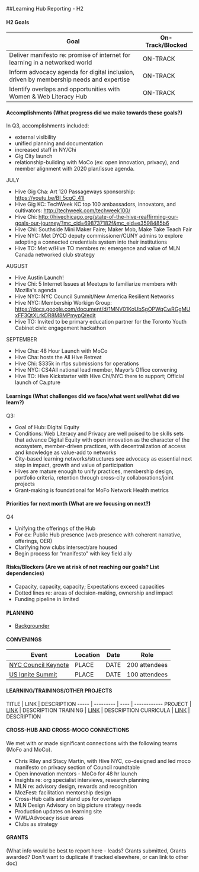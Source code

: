 ##Learning Hub Reporting - H2

#### H2 Goals

Goal | On-Track/Blocked 
----- | -------- | 
Deliver manifesto re: promise of internet for learning in a networked world | ON-TRACK
Inform advocacy agenda for digital inclusion, driven by membership needs and expertise | ON-TRACK
Identify overlaps and opportunities with Women & Web Literacy Hub | ON-TRACK

#### Accomplishments (What progress did we make towards these goals?)
In Q3, accomplishments included:
* external visibility
* unified planning and documentation
* increased staff in NY/Chi
* Gig City launch
* relationship-building with MoCo (ex: open innovation, privacy), and member alignment with 2020 plan/issue agenda.

JULY
* Hive Gig Cha: Art 120 Passageways sponsorship: https://youtu.be/BI_5cgC_41I
* Hive Gig KC: TechWeek KC top 100 ambassadors, innovators, and cultivators: http://techweek.com/techweek100/
* Hive Chi: http://hivechicago.org/state-of-the-hive-reaffirming-our-goals-our-journey/?mc_cid=698737182f&mc_eid=e3598485b6
* Hive Chi: Southside Mini Maker Faire; Maker Mob, Make Take Teach Fair
* Hive NYC: Met DYCD deputy commissioner/CUNY admins to explore adopting a connected credentials system into their institutions
* Hive TO: Met w/Hive TO membres re: emergence and value of MLN Canada networked club strategy

AUGUST
* Hive Austin Launch!
* Hive Chi: 5 Internet Issues at Meetups to familiarize members with Mozilla's agenda
* Hive NYC: NYC Council Summit/New America Resilient Networks
* Hive NYC: Membership Workign Group: https://docs.google.com/document/d/1MNV01KoUbSgOPWqCwRGgMUxFF3QtXLrkDR8M8MPmypQ/edit
* Hive TO: Invited to be primary education partner for the Toronto Youth Cabinet civic engagement hackathon

SEPTEMBER
* Hive Cha: 48 Hour Launch with MoCo
* Hive Cha: hosts the All Hive Retreat
* Hive Chi: $335k in rfps submissions for operations
* Hive NYC: CS4All national lead member, Mayor’s Office convening
* Hive TO: Hive Kickstarter with Hive Chi/NYC there to support; Official launch of Ca.pture


#### Learnings (What challenges did we face/what went well/what did we learn?)
Q3:
* Goal of Hub: Digital Equity
* Conditions: Web Literacy and Privacy are well poised to be skills sets that advance Digital Equity with open innovation as the character of the ecosystem, member-driven practices, with decentralization of access and knowledge as value-add to networks
* City-based learning networks/structures see advocacy as essential next step in impact, growth and value of participation
* Hives are mature enough to unify practices, membership design, portfolio criteria, retention through cross-city collaborations/joint projects
* Grant-making is foundational for MoFo Network Health metrics


#### Priorities for next month (What are we focusing on next?)
Q4
* Unifying the offerings of the Hub
* For ex: Public Hub presence (web presence with coherent narrative, offerings, OER)
* Clarifying how clubs intersect/are housed
* Begin process for “manifesto” with key field ally


#### Risks/Blockers (Are we at risk of not reaching our goals? List dependencies)
* Capacity, capacity, capacity; Expectations exceed capacities
* Dotted lines re: areas of decision-making, ownership and impact
* Funding pipeline in limited


#### PLANNING
* [Backgrounder](https://docs.google.com/document/d/1MBmmYdNFDKoxq4TS19KvsSenmiQjUaAT3l0GvBYy3RA/edit?ts=5707c88a#heading=h.36nsavt1kwwf)

#### CONVENINGS

Event | Location | Date | Role
----- | -------- | ---- | -----
[NYC Council Keynote]() | PLACE  | DATE | 200 attendees
[US Ignite Summit]() | PLACE | DATE | 100 attendees

#### LEARNING/TRAININGS/OTHER PROJECTS

TITLE | LINK | DESCRIPTION
----- | --------- | ---- | ------------
PROJECT | [LINK](link) | DESCRIPTION
TRAINING | [LINK](link) | DESCRIPTION
CURRICULA | [LINK](link) | DESCRIPTION

#### CROSS-HUB AND CROSS-MOCO CONNECTIONS
We met with or made significant connections with the following teams (MoFo and MoCo).

* Chris Riley and Stacy Martin, with Hive NYC, co-designed and led moco manifesto on privacy section of Council roundtable
* Open innovation mentors - MoCo for 48 hr launch
* Insights re: org specialist interviews, research planning
* MLN re: advisory design, rewards and recognition
* MozFest: facilitation mentorship design
* Cross-Hub calls and stand ups for overlaps
* MLN Design Advisory on big picture strategy needs 
* Production updates on learning site
* WWL/Advocacy issue areas
* Clubs as strategy


#### GRANTS
(What info would be best to report here - leads? Grants submitted, Grants awarded? Don't want to duplicate if tracked elsewhere, or can link to other doc)
